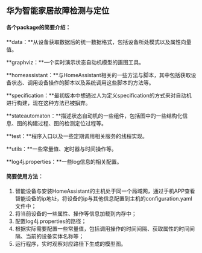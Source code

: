 ## 华为智能家居故障检测与定位

#### 各个package的简要介绍：

**data：**从设备获取数据后的统一数据格式，包括设备所处模式以及属性向量值。

**graphviz：**一个实时演示状态自动机模型的画图工具。

**homeassistant：**与HomeAssistant相关的一些方法与脚本，其中包括获取设备状态、调用设备操作的脚本以及系统调用这些脚本的方法等。

**specification：**最初版本中想通过人为定义specification的方式来对自动机进行构建，现在这种方法已被摒弃。

**stateautomaton：**描述状态自动机的一些组件，包括图中的一些结构化信息、图的构建过程、图的检测定位过程等。

**test：**程序入口以及一些定期调用相关服务的线程实现。

**utils：**一些常量值、定时器与时间操作等。

**log4j.properties：**一些log信息的相关配置。



#### 简要使用方法：

1. 智能设备与安装HomeAssistant的主机处于同一个局域网，通过手机APP查看智能设备的ip地址，将设备的ip与其他信息配置到主机的configuration.yaml文件中；
2. 将当前设备的一些属性、操作等信息加载到内存中；
3. 配置log4j.properties的路径；
4. 根据实际需要配置一些常量值，包括调用操作的时间间隔、获取属性的时间间隔、当前的设备实体名称等；
5. 运行程序，实时观察对应路径下生成的模型图。

